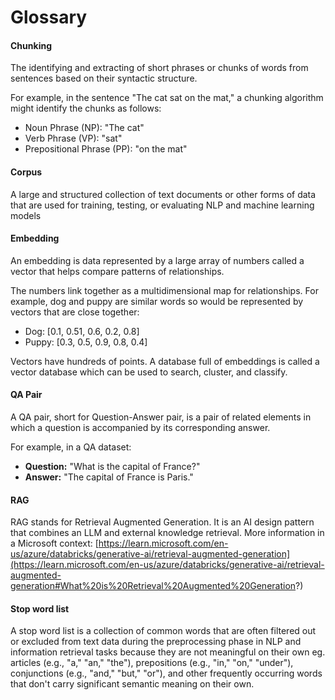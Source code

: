 # Glossary

#### Chunking

The identifying and extracting of short phrases or chunks of words from sentences based on their syntactic structure.

For example, in the sentence "The cat sat on the mat," a chunking algorithm might identify the chunks as follows:

* Noun Phrase (NP): "The cat"
* Verb Phrase (VP): "sat"
* Prepositional Phrase (PP): "on the mat"

#### Corpus

A large and structured collection of text documents or other forms of data that are used for training, testing, or evaluating NLP and machine learning models

#### Embedding

An embedding is data represented by a large array of numbers called a vector that helps compare patterns of relationships.

The numbers link together as a multidimensional map for relationships. For example, dog and puppy are similar words so would be represented by vectors that are close together:

* Dog: \[0.1, 0.51, 0.6, 0.2, 0.8]
* Puppy: \[0.3, 0.5, 0.9, 0.8, 0.4]

Vectors have hundreds of points. A database full of embeddings is called a vector database which can be used to search, cluster, and classify.&#x20;

#### &#x20;QA Pair

A QA pair, short for Question-Answer pair, is a pair of related elements in which a question is accompanied by its corresponding answer.

For example, in a QA dataset:

* **Question:** "What is the capital of France?"&#x20;
* **Answer:** "The capital of France is Paris."

#### RAG

RAG stands for Retrieval Augmented Generation. It is an AI design pattern that combines an LLM and external knowledge retrieval. More information in a Microsoft context: [https://learn.microsoft.com/en-us/azure/databricks/generative-ai/retrieval-augmented-generation](https://learn.microsoft.com/en-us/azure/databricks/generative-ai/retrieval-augmented-generation#What%20is%20Retrieval%20Augmented%20Generation?)



#### Stop word list

A stop word list is a collection of common words that are often filtered out or excluded from text data during the preprocessing phase in NLP and information retrieval tasks because they are not meaningful on their own eg. articles (e.g., "a," "an," "the"), prepositions (e.g., "in," "on," "under"), conjunctions (e.g., "and," "but," "or"), and other frequently occurring words that don't carry significant semantic meaning on their own.&#x20;
